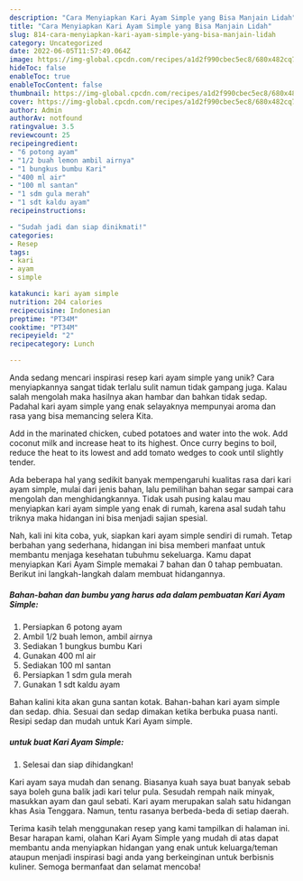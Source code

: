 ```yaml
---
description: "Cara Menyiapkan Kari Ayam Simple yang Bisa Manjain Lidah"
title: "Cara Menyiapkan Kari Ayam Simple yang Bisa Manjain Lidah"
slug: 814-cara-menyiapkan-kari-ayam-simple-yang-bisa-manjain-lidah
category: Uncategorized
date: 2022-06-05T11:57:49.064Z
image: https://img-global.cpcdn.com/recipes/a1d2f990cbec5ec8/680x482cq70/kari-ayam-simple-foto-resep-utama.jpg
hideToc: false
enableToc: true
enableTocContent: false
thumbnail: https://img-global.cpcdn.com/recipes/a1d2f990cbec5ec8/680x482cq70/kari-ayam-simple-foto-resep-utama.jpg
cover: https://img-global.cpcdn.com/recipes/a1d2f990cbec5ec8/680x482cq70/kari-ayam-simple-foto-resep-utama.jpg
author: Admin
authorAv: notfound
ratingvalue: 3.5
reviewcount: 25
recipeingredient:
- "6 potong ayam"
- "1/2 buah lemon ambil airnya"
- "1 bungkus bumbu Kari"
- "400 ml air"
- "100 ml santan"
- "1 sdm gula merah"
- "1 sdt kaldu ayam"
recipeinstructions:

- "Sudah jadi dan siap dinikmati!"
categories:
- Resep
tags:
- kari
- ayam
- simple

katakunci: kari ayam simple 
nutrition: 204 calories
recipecuisine: Indonesian
preptime: "PT34M"
cooktime: "PT34M"
recipeyield: "2"
recipecategory: Lunch

---
```





Anda sedang mencari inspirasi resep kari ayam simple yang unik? Cara menyiapkannya sangat tidak terlalu sulit namun tidak gampang juga. Kalau salah mengolah maka hasilnya akan hambar dan bahkan tidak sedap. Padahal kari ayam simple yang enak selayaknya mempunyai aroma dan rasa yang bisa memancing selera Kita.





Add in the marinated chicken, cubed potatoes and water into the wok. Add coconut milk and increase heat to its highest. Once curry begins to boil, reduce the heat to its lowest and add tomato wedges to cook until slightly tender.

Ada beberapa hal yang sedikit banyak mempengaruhi kualitas rasa dari kari ayam simple, mulai dari jenis bahan, lalu pemilihan bahan segar sampai cara mengolah dan menghidangkannya. Tidak usah pusing kalau mau menyiapkan kari ayam simple yang enak di rumah, karena asal sudah tahu triknya maka hidangan ini bisa menjadi sajian spesial.






Nah, kali ini kita coba, yuk, siapkan kari ayam simple sendiri di rumah. Tetap berbahan yang sederhana, hidangan ini bisa memberi manfaat untuk membantu menjaga kesehatan tubuhmu sekeluarga. Kamu dapat menyiapkan Kari Ayam Simple memakai 7 bahan dan 0 tahap pembuatan. Berikut ini langkah-langkah dalam membuat hidangannya.

<!--inarticleads1-->

##### Bahan-bahan dan bumbu yang harus ada dalam pembuatan Kari Ayam Simple:

1. Persiapkan 6 potong ayam
1. Ambil 1/2 buah lemon, ambil airnya
1. Sediakan 1 bungkus bumbu Kari
1. Gunakan 400 ml air
1. Sediakan 100 ml santan
1. Persiapkan 1 sdm gula merah
1. Gunakan 1 sdt kaldu ayam


Bahan kalini kita akan guna santan kotak. Bahan-bahan kari ayam simple dan sedap. dhia. Sesuai dan sedap dimakan ketika berbuka puasa nanti. Resipi sedap dan mudah untuk Kari Ayam simple. 

<!--inarticleads2-->

#####  untuk buat Kari Ayam Simple:


1. Selesai dan siap dihidangkan!

Kari ayam saya mudah dan senang. Biasanya kuah saya buat banyak sebab saya boleh guna balik jadi kari telur pula. Sesudah rempah naik minyak, masukkan ayam dan gaul sebati. Kari ayam merupakan salah satu hidangan khas Asia Tenggara. Namun, tentu rasanya berbeda-beda di setiap daerah. 

Terima kasih telah menggunakan resep yang kami tampilkan di halaman ini. Besar harapan kami, olahan Kari Ayam Simple yang mudah di atas dapat membantu anda menyiapkan hidangan yang enak untuk keluarga/teman ataupun menjadi inspirasi bagi anda yang berkeinginan untuk berbisnis kuliner. Semoga bermanfaat dan selamat mencoba!
